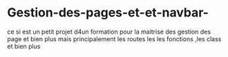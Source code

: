 # Gestion-des-pages-et-et-navbar-
ce si est un petit projet d4un formation pour la maitrise des  gestion des page et bien plus  mais principalement les  routes les les fonctions ,les class et bien plus      
